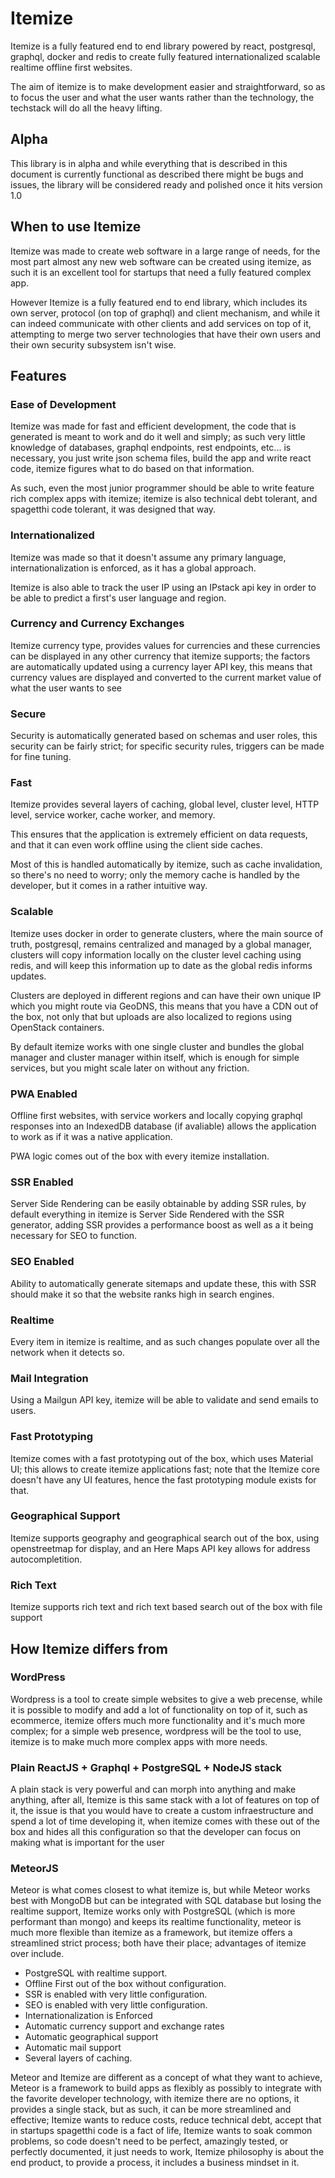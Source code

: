 # Itemize

Itemize is a fully featured end to end library powered by react, postgresql, graphql, docker and redis to create fully featured internationalized scalable realtime offline first websites.

The aim of itemize is to make development easier and straightforward, so as to focus the user and what the user wants rather than the technology, the techstack will do all the heavy lifting.

## Alpha

This library is in alpha and while everything that is described in this document is currently functional as described there might be bugs and issues, the library will be considered ready and polished once it hits version 1.0

## When to use Itemize

Itemize was made to create web software in a large range of needs, for the most part almost any new web software can be created using itemize, as such it is an excellent tool for startups that need a fully featured complex app.

However Itemize is a fully featured end to end library, which includes its own server, protocol (on top of graphql) and client mechanism, and while it can indeed communicate with other clients and add services on top of it, attempting to merge two server technologies that have their own users and their own security subsystem isn't wise.

## Features

### Ease of Development

Itemize was made for fast and efficient development, the code that is generated is meant to work and do it well and simply; as such very little knowledge of databases, graphql endpoints, rest endpoints, etc... is necessary, you just write json schema files, build the app and write react code, itemize figures what to do based on that information.

As such, even the most junior programmer should be able to write feature rich complex apps with itemize; itemize is also technical debt tolerant, and spagetthi code tolerant, it was designed that way.

### Internationalized

Itemize was made so that it doesn't assume any primary language, internationalization is enforced, as it has a global approach.

Itemize is also able to track the user IP using an IPstack api key in order to be able to predict a first's user language and region.

### Currency and Currency Exchanges

Itemize currency type, provides values for currencies and these currencies can be displayed in any other currency that itemize supports; the factors are automatically updated using a currency layer API key, this means that currency values are displayed and converted to the current market value of what the user wants to see

### Secure

Security is automatically generated based on schemas and user roles, this security can be fairly strict; for specific security rules, triggers can be made for fine tuning.

### Fast

Itemize provides several layers of caching, global level, cluster level, HTTP level, service worker, cache worker, and memory.

This ensures that the application is extremely efficient on data requests, and that it can even work offline using the client side caches.

Most of this is handled automatically by itemize, such as cache invalidation, so there's no need to worry; only the memory cache is handled by the developer, but it comes in a rather intuitive way.

### Scalable

Itemize uses docker in order to generate clusters, where the main source of truth, postgresql, remains centralized and managed by a global manager, clusters will copy information locally on the cluster level caching using redis, and will keep this information up to date as the global redis informs updates.

Clusters are deployed in different regions and can have their own unique IP which you might route via GeoDNS, this means that you have a CDN out of the box, not only that but uploads are also localized to regions using OpenStack containers.

By default itemize works with one single cluster and bundles the global manager and cluster manager within itself, which is enough for simple services, but you might scale later on without any friction.

### PWA Enabled

Offline first websites, with service workers and locally copying graphql responses into an IndexedDB database (if avaliable) allows the application to work as if it was a native application.

PWA logic comes out of the box with every itemize installation.

### SSR Enabled

Server Side Rendering can be easily obtainable by adding SSR rules, by default everything in itemize is Server Side Rendered with the SSR generator, adding SSR provides a performance boost as well as a it being necessary for SEO to function.

### SEO Enabled

Ability to automatically generate sitemaps and update these, this with SSR should make it so that the website ranks high in search engines.

### Realtime

Every item in itemize is realtime, and as such changes populate over all the network when it detects so.

### Mail Integration

Using a Mailgun API key, itemize will be able to validate and send emails to users.

### Fast Prototyping

Itemize comes with a fast prototyping out of the box, which uses Material UI; this allows to create itemize applications fast; note that the Itemize core doesn't have any UI features, hence the fast prototyping module exists for that.

### Geographical Support

Itemize supports geography and geographical search out of the box, using openstreetmap for display, and an Here Maps API key allows for address autocompletition.

### Rich Text

Itemize supports rich text and rich text based search out of the box with file support

## How Itemize differs from

### WordPress

Wordpress is a tool to create simple websites to give a web precense, while it is possible to modify and add a lot of functionality on top of it, such as ecommerce, itemize offers much more functionality and it's much more complex; for a simple web presence, wordpress will be the tool to use, itemize is to make much more complex apps with more needs.

### Plain ReactJS + Graphql + PostgreSQL + NodeJS stack

A plain stack is very powerful and can morph into anything and make anything, after all, Itemize is this same stack with a lot of features on top of it, the issue is that you would have to create a custom infraestructure and spend a lot of time developing it, when itemize comes with these out of the box and hides all this configuration so that the developer can focus on making what is important for the user

### MeteorJS

Meteor is what comes closest to what itemize is, but while Meteor works best with MongoDB but can be integrated with SQL database but losing the realtime support, Itemize works only with PostgreSQL (which is more performant than mongo) and keeps its realtime functionality, meteor is much more flexible than itemize as a framework, but itemize offers a streamlined strict process; both have their place; advantages of itemize over include.

 - PostgreSQL with realtime support.
 - Offline First out of the box without configuration.
 - SSR is enabled with very little configuration.
 - SEO is enabled with very little configuration.
 - Internationalization is Enforced
 - Automatic currency support and exchange rates
 - Automatic geographical support
 - Automatic mail support
 - Several layers of caching.

Meteor and Itemize are different as a concept of what they want to achieve, Meteor is a framework to build apps as flexibly as possibly to integrate with the favorite developer technology, with itemize there are no options, it provides a single stack, but as such, it can be more streamlined and effective; Itemize wants to reduce costs, reduce technical debt, accept that in startups spagetthi code is a fact of life, Itemize wants to soak common problems, so code doesn't need to be perfect, amazingly tested, or perfectly documented, it just needs to work, Itemize philosophy is about the end product, to provide a process, it includes a business mindset in it.